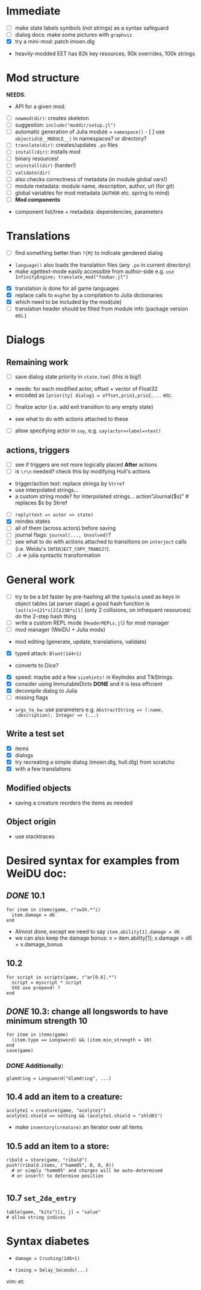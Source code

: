 # Immediate
 - [ ] make state labels symbols (not strings) as a syntax safeguard
 - [ ] dialog docs: make some pictures with `graphviz`
 - [x] try a mini-mod: patch imoen.dlg
 - heavily-modded EET has 82k key resources, 90k overrides, 100k strings
# Mod structure
**NEEDS**:
 - API for a given mod:
  - [ ] `newmod(dir)`: creates skeleton
   - [ ] suggestion: `include("moddir/setup.jl")`
   - [ ] automatic generation of Julia module + `namespace()`
    - [ ] use `objectid(@__MODULE__)` in namespaces? or directory?
  - [ ] `translate(dir)`: creates/updates `.po` files
  - [ ] `install(dir)`: installs mod
   - [ ] binary resources!
  - [ ] `uninstall(dir)` (harder!)
  - [ ] `validate(dir)`
   - [ ] also checks correctness of metadata (in module global vars!)
   - [ ] module metadata: module name, description, author, url (for git)
   - [ ] global variables for mod metadata (`AUTHOR` etc. spring to mind)
 - [ ] **Mod components**
 - component list/tree + metadata: dependencies, parameters
# Translations
 - [ ] find something better than `?{M}` to indicate gendered dialog
 - `language()` also loads the translation files (any `.po` in current
   directory)
 - make xgettext-mode easily accessible from author-side
   e.g. `use InfinityEngine; translate_mod("foobar.jl")`
 - [x] translation is done for all game languages
 - [x] replace calls to `msgfmt` by a compilation to Julia dictionaries
  - [x] which need to be included by the mod(ule)
 - [ ] translation header should be filled from module info (package version
   etc.)
# Dialogs
## Remaining work
 - [ ] save dialog state priority in `state.toml` (this is big!)
  - needs: for each modified actor, offset + vector of Float32
  - encoded as `[priority] dialog1 = offset,prio1,prio2,...` etc.
 - [ ] finalize actor (i.e. add exit transition to any empty state)
  - see what to do with actions attached to these
 - [ ] allow specifying actor in `say`, e.g. `say(actor=>label=>text)`
## actions, triggers
  - [ ] see if triggers are not more logically placed **After** actions
  - [ ] is `\r\n` needed? check this by modifying Hull's actions
 - trigger/action text: replace strings by `Strref`
  - use interpolated strings...
  - a custom string mode? for interpolated strings...
    action"Journal($s)" # replaces $s by Strref
 - [ ] `reply(text => actor => state)`
 - [x] reindex states
  - [ ] all of them (across actors) before saving
 - [ ] journal flags: `journal(..., Unsolved)`?
 - [ ] see what to do with actions attached to transitions on `interject`
   calls (i.e. Weidu's `INTERJECT_COPY_TRANS2?`).
 - [ ] `.d` => julia syntactic transformation
# General work
 - [ ] try to be a bit faster by pre-hashing all the `Symbol`s used as keys
   in object tables (at parser stage)
   a good hash function is `last(s)+121*s[2]⊻238*s[1]`
   (only 2 collisions, on infrequent resources)
   do the 2-step hash thing
 - [ ] write a custom REPL mode (`HeaderREPLs.jl`) for mod manager
  - [ ] mod manager (WeiDU + Julia mods)
  - mod editing (generate, update, translations, validate)
 - [x] typed attack: `Blunt(1d4+1)`
  - converts to Dice?
 - [x] speed: maybe add a few `sizehints!` in KeyIndex and TlkStrings.
 - [x] consider using ImmutableDicts **DONE** and it is less efficient
 - [x] decompile dialog to Julia
  - [ ] missing flags
 - `args_to_kw`: use parameters e.g.
   `AbstractString => (:name, :description), Integer => (...)`
## Write a test set
 - [x] items
 - [x] dialogs
 - [x] try recreating a simple dialog (imoen.dlg, hull.dlg) from scratcho
  - [x] with a few translations
## Modified objects
 - saving a creature reorders the items as needed
## Object origin
 - use stacktraces
# Desired syntax for examples from WeiDU doc:
## _DONE_ 10.1
    for item in items(game, r"sw1h.*"i)
      item.damage = d6
    end
 - Almost done, except we need to say `item.ability[1].damage = d6`
 - we can also keep the damage bonus:
    x = item.ability[1]; x.damage = d6 + x.damage_bonus
## 10.2
    for script in scripts(game, r"ar[0.6].*")
      script = myscript * script
      XXX use prepend! ?
    end
## _DONE_ 10.3: change all longswords to have minimum strength 10
    for item in items(game)
      (item.type == Longsword) && (item.min_strength = 10)
    end
    save(game)
### _DONE_ Additionally:
    glamdring = Longsword("Glamdring", ...)
## 10.4 add an item to a creature:
    acolyte1 = creature(game, "acolyte1")
    acolyte1.shield == nothing && (acolyte1.shield = "shld01")

 - make `inventory(creature)` an iterator over all items
## 10.5 add an item to a store:
    ribald = store(game, "ribald")
    push!(ribald.items, ("hamm05", 0, 0, 0))
      # or simply "hamm05" and charges will be auto-determined
      # or insert! to determine position
#
## 10.7 `set_2da_entry`
    table(game, "kits")[i, j] = "value"
    # allow string indices

# Syntax diabetes
 + `damage = Crushing(1d6+1)`
 - `timing = Delay_Seconds(...)`

vim: et:
